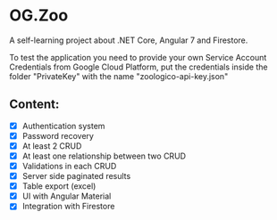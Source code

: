 # OG.Zoo

A self-learning project about .NET Core, Angular 7 and Firestore.

To test the application you need to provide your own Service Account Credentials from Google Cloud Platform, put the credentials inside the folder "PrivateKey" with the name "zoologico-api-key.json"

## Content:
- [x] Authentication system
- [x] Password recovery
- [x] At least 2 CRUD
- [x] At least one relationship between two CRUD
- [x] Validations in each CRUD
- [x] Server side paginated results
- [x] Table export (excel)
- [x] UI with Angular Material
- [x] Integration with Firestore